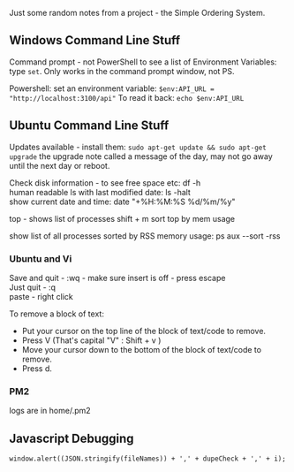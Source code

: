 ---
---

Just some random notes from a project - the Simple Ordering System.

## Windows Command Line Stuff

Command prompt - not PowerShell to see a list of Environment Variables: type `set`. Only works in the command prompt window, not PS.

Powershell: set an environment variable: `$env:API_URL = "http://localhost:3100/api"`
To read it back: `echo $env:API_URL`

## Ubuntu Command Line Stuff

Updates available - install them: `sudo apt-get update && sudo apt-get upgrade` 
the upgrade note called a message of the day, may not go away until the next day or reboot.

Check disk information - to see free space etc: df -h  
human readable ls with last modified date: ls -halt  
show current date and time: date "+%H:%M:%S   %d/%m/%y"

top - shows list of processes
shift + m sort top by mem usage

show list of all processes sorted by RSS memory usage:
ps aux --sort -rss 



### Ubuntu and Vi

Save and quit - :wq - make sure insert is off - press escape  
Just quit - :q  
paste - right click  

To remove a block of text:

- Put your cursor on the top line of the block of text/code to remove.
- Press V (That's capital "V" : Shift + v )
- Move your cursor down to the bottom of the block of text/code to remove.
- Press d.

### PM2
logs are in home/.pm2 

## Javascript Debugging

`window.alert((JSON.stringify(fileNames)) + ',' + dupeCheck + ',' + i);`

